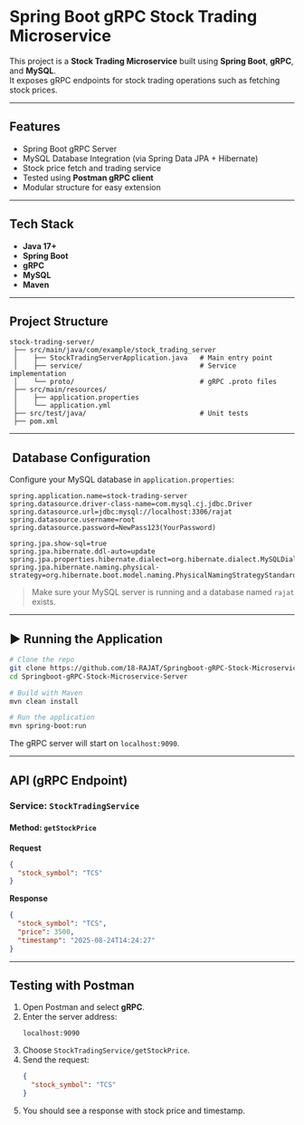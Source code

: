 # Spring Boot gRPC Stock Trading Microservice

This project is a **Stock Trading Microservice** built using **Spring Boot**, **gRPC**, and **MySQL**.  
It exposes gRPC endpoints for stock trading operations such as fetching stock prices.

---

## Features
- Spring Boot gRPC Server
- MySQL Database Integration (via Spring Data JPA + Hibernate)
- Stock price fetch and trading service
- Tested using **Postman gRPC client**
- Modular structure for easy extension

---

## Tech Stack
- **Java 17+**
- **Spring Boot**
- **gRPC**
- **MySQL**
- **Maven**

---

##  Project Structure
```
stock-trading-server/
 ├── src/main/java/com/example/stock_trading_server
 │    ├── StockTradingServerApplication.java   # Main entry point
 │    ├── service/                             # Service implementation
 │    └── proto/                               # gRPC .proto files
 ├── src/main/resources/
 │    ├── application.properties
 │    └── application.yml
 ├── src/test/java/                            # Unit tests
 ├── pom.xml
```

---

## ️ Database Configuration

Configure your MySQL database in `application.properties`:

```properties
spring.application.name=stock-trading-server
spring.datasource.driver-class-name=com.mysql.cj.jdbc.Driver
spring.datasource.url=jdbc:mysql://localhost:3306/rajat
spring.datasource.username=root
spring.datasource.password=NewPass123(YourPassword)

spring.jpa.show-sql=true
spring.jpa.hibernate.ddl-auto=update
spring.jpa.properties.hibernate.dialect=org.hibernate.dialect.MySQLDialect
spring.jpa.hibernate.naming.physical-strategy=org.hibernate.boot.model.naming.PhysicalNamingStrategyStandardImpl
```

> Make sure your MySQL server is running and a database named `rajat` exists.

---

## ▶️ Running the Application

```bash
# Clone the repo
git clone https://github.com/18-RAJAT/Springboot-gRPC-Stock-Microservice-Server.git
cd Springboot-gRPC-Stock-Microservice-Server

# Build with Maven
mvn clean install

# Run the application
mvn spring-boot:run
```

The gRPC server will start on `localhost:9090`.

---

##  API (gRPC Endpoint)

### Service: `StockTradingService`

#### Method: `getStockPrice`

**Request**
```json
{
  "stock_symbol": "TCS"
}
```

**Response**
```json
{
  "stock_symbol": "TCS",
  "price": 3500,
  "timestamp": "2025-08-24T14:24:27"
}
```

---

##  Testing with Postman

1. Open Postman and select **gRPC**.
2. Enter the server address:
   ```
   localhost:9090
   ```
3. Choose `StockTradingService/getStockPrice`.
4. Send the request:
   ```json
   {
     "stock_symbol": "TCS"
   }
   ```
5. You should see a response with stock price and timestamp.